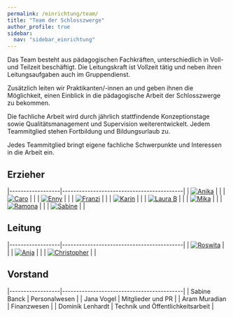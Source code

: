 ```yaml
---
permalink: /einrichtung/team/
title: "Team der Schlosszwerge"
author_profile: true
sidebar:
  nav: "sidebar_einrichtung"
---
```

Das Team besteht aus pädagogischen Fachkräften, unterschiedlich in Voll- und Teilzeit beschäftigt.
Die Leitungskraft ist Vollzeit tätig und neben ihren Leitungsaufgaben auch im Gruppendienst.
 
Zusätzlich leiten wir Praktikanten/-innen an und geben ihnen die Möglichkeit, einen Einblick in die pädagogische Arbeit der Schlosszwerge zu bekommen.
 
Die fachliche Arbeit wird durch jährlich stattfindende Konzeptionstage sowie Qualitätsmanagement und Supervision weiterentwickelt. Jedem Teammitglied stehen Fortbildung und Bildungsurlaub zu.
 
Jedes Teammitglied bringt eigene fachliche Schwerpunkte und Interessen in die Arbeit ein.

## Erzieher

|------------------|-------------------------------------------|
| [![Anika](/assets/images/workers/Anika_klein.jpg)](/assets/images/workers/Anika.jpg) | |
| [![Caro](/assets/images/workers/Caro_klein.jpg)](/assets/images/workers/Caro.jpg) | |
| [![Enny](/assets/images/workers/Enny_klein.jpg)](/assets/images/workers/Enny.jpg) | |
| [![Franzi](/assets/images/workers/Franzi_klein.jpg)](/assets/images/workers/Franzi.jpg) | |
| [![Karin](/assets/images/workers/Karin_klein.jpg)](/assets/images/workers/Karin.jpg) | |
| [![Laura B](/assets/images/workers/Laura_B_klein.jpg)](/assets/images/workers/Laura_B.jpg) | |
| [![Mika](/assets/images/workers/Mika_klein.jpg)](/assets/images/workers/Mika.jpg) | |
| [![Ramona](/assets/images/workers/Ramona_klein.jpg)](/assets/images/workers/Ramona.jpg) | |
| [![Sabine](/assets/images/workers/Sabine_klein.jpg)](/assets/images/workers/Sabine.jpg) | |
## Leitung

|------------------|-------------------------------------------|
| [![Roswita](/assets/images/workers/Roswita_klein.jpg)](/assets/images/workers/Roswita.jpg) | |
| [![Anja](/assets/images/workers/Anja_klein.jpg)](/assets/images/workers/Anja.jpg) | |
| [![Christopher](/assets/images/workers/Christopher_klein.jpg)](/assets/images/workers/Christopher.jpg) | |

## Vorstand

|------------------|-------------------------------------------|
| Sabine Banck     | Personalwesen                             |
| Jana Vogel       | Mitglieder und PR                         |
| Aram Muradian    | Finanzwesen                               |
| Dominik Lenhardt | Technik und Öffentlichkeitsarbeit         |